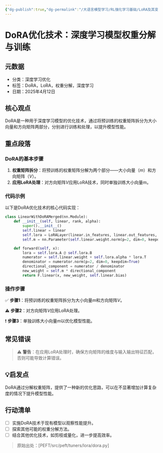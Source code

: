 ```yaml
---
{"dg-publish":true,"dg-permalink":"/大语言模型学习/RL强化学习基础/LoRA及其变体/DoRA","dg-home":false,"dg-description":"在此输入笔记的描述","dg-hide":false,"dg-hide-title":false,"dg-show-backlinks":true,"dg-show-local-graph":true,"dg-show-inline-title":true,"dg-pinned":false,"dg-passphrase":"在此输入访问密码","dg-enable-mathjax":false,"dg-enable-mermaid":false,"dg-enable-uml":false,"dg-note-icon":0,"dg-enable-dataview":false,"tags":["NLP"],"permalink":"/大语言模型学习/RL强化学习基础/LoRA及其变体/DoRA/","dgShowBacklinks":true,"dgShowLocalGraph":true,"dgShowInlineTitle":true,"dgPassFrontmatter":true,"noteIcon":0,"created":"2025-04-24T11:18:55.737+08:00","updated":"2025-04-24T11:19:04.342+08:00"}
---
```




# DoRA优化技术：深度学习模型权重分解与训练

## 元数据
- 分类：深度学习优化
- 标签：DoRA，LoRA，权重分解，深度学习
- 日期：2025年4月12日


## 核心观点
DoRA是一种用于深度学习模型的优化技术，通过将预训练的权重矩阵拆分为大小向量和方向矩阵两部分，分别进行训练和处理，以提升模型性能。


## 重点段落

### DoRA的基本步骤
1. **权重矩阵拆分**：将预训练的权重矩阵分解为两个部分——大小向量（$m$）和方向矩阵（$V$）。
2. **应用LoRA处理**：对方向矩阵$V$应用LoRA技术，同时单独训练大小向量$m$。


### 代码示例
以下是DoRA优化技术的核心代码实现：

```python
class LinearWithDoRAMerged(nn.Module):
    def __init__(self, linear, rank, alpha):
        super().__init__()
        self.linear = linear
        self.lora = LoRALayer(linear.in_features, linear.out_features, rank, alpha)
        self.m = nn.Parameter(self.linear.weight.norm(p=2, dim=0, keepdim=True))

    def forward(self, x):
        lora = self.lora.A @ self.lora.B
        numerator = self.linear.weight + self.lora.alpha * lora.T
        denominator = numerator.norm(p=2, dim=0, keepdim=True)
        directional_component = numerator / denominator
        new_weight = self.m * directional_component
        return F.linear(x, new_weight, self.linear.bias)
```


### 操作步骤
✅ **步骤1**：将预训练的权重矩阵拆分为大小向量$m$和方向矩阵$V$。

⚠ **步骤2**：对方向矩阵$V$应用LoRA处理。

❗ **步骤3**：单独训练大小向量$m$以优化模型性能。


## 常见错误
> ⚠ **警告**：在应用LoRA处理时，确保方向矩阵的维度与输入输出特征匹配，否则可能导致计算错误。


## 💡启发点
DoRA通过分解权重矩阵，提供了一种新的优化思路，可以在不显著增加计算复杂度的情况下提升模型性能。


## 行动清单
- [ ] 实施DoRA技术于现有模型以观察性能提升。
- [ ] 探索其他可能的权重分解方法。
- [ ] 结合其他优化技术，如剪枝或量化，进一步提高效率。

> 原始出处：[PEFT/src/peft/tuners/lora/dora.py]
